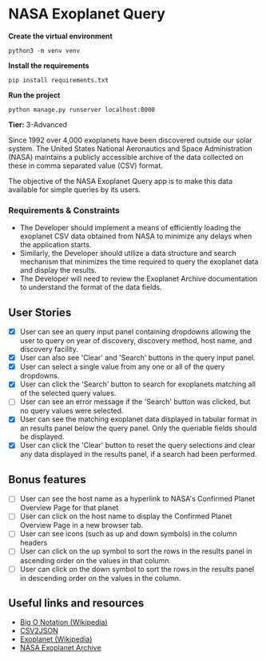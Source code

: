 # NASA Exoplanet Query

**Create the virtual environment**

```
python3 -m venv venv          
```

**Install the requirements**

```
pip install requirements.txt
```

**Run the project**

```
python manage.py runserver localhost:8000
```

**Tier:** 3-Advanced

Since 1992 over 4,000 exoplanets have been discovered outside our solar
system. The United States National Aeronautics and Space Administration (NASA)
maintains a publicly accessible archive of the data collected on these in
comma separated value (CSV) format.

The objective of the NASA Exoplanet Query app is to make this data available 
for simple queries by its users. 

### Requirements & Constraints

- The Developer should implement a means of efficiently loading the exoplanet
CSV data obtained from NASA to minimize any delays when the application starts.
- Similarly, the Developer should utilize a data structure and search mechanism
that minimizes the time required to query the exoplanet data and display the
results.
- The Developer will need to review the Exoplanet Archive documentation to
understand the format of the data fields.

## User Stories

-   [x] User can see an query input panel containing dropdowns allowing the
user to query on year of discovery, discovery method, host name, and discovery
facility.
-   [x] User can also see 'Clear' and 'Search' buttons in the query input panel.
-   [x] User can select a single value from any one or all of the query
dropdowns.
-   [x] User can click the 'Search' button to search for exoplanets matching
all of the selected query values.
-   [ ] User can see an error message if the 'Search' button was clicked, but
no query values were selected.
-   [x] User can see the matching exoplanet data displayed in tabular format 
in an results panel below the query panel. Only the queriable fields should
be displayed.
-   [x] User can click the 'Clear' button to reset the query selections and
clear any data displayed in the results panel, if a search had been performed.

## Bonus features

-   [ ] User can see the host name as a hyperlink to NASA's Confirmed Planet
Overview Page for that planet
-   [ ] User can click on the host name to display the Confirmed Planet Overview
Page in a new browser tab. 
-   [ ] User can see icons (such as up and down symbols) in the column headers
-   [ ] User can click on the up symbol to sort the rows in the results panel
in ascending order on the values in that column.
-   [ ] User can click on the down symbol to sort the rows in the results panel
in descending order on the values in the column. 

## Useful links and resources

- [Big O Notation (Wikipedia)](https://en.wikipedia.org/wiki/Big_O_notation)
- [CSV2JSON](../1-Beginner/CSV2JSON-App.md)
- [Exoplanet (Wikipedia)](https://en.wikipedia.org/wiki/Exoplanet)
- [NASA Exoplanet Archive](https://exoplanetarchive.ipac.caltech.edu/cgi-bin/TblView/nph-tblView?app=ExoTbls&config=planets)

